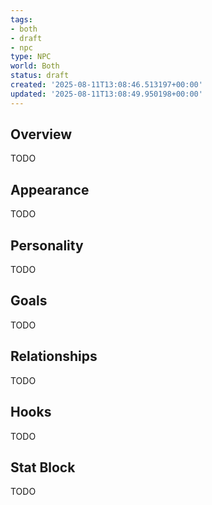 ```yaml
---
tags:
- both
- draft
- npc
type: NPC
world: Both
status: draft
created: '2025-08-11T13:08:46.513197+00:00'
updated: '2025-08-11T13:08:49.950198+00:00'
---
```



## Overview

TODO
## Appearance

TODO
## Personality

TODO
## Goals

TODO
## Relationships

TODO
## Hooks

TODO
## Stat Block

TODO
